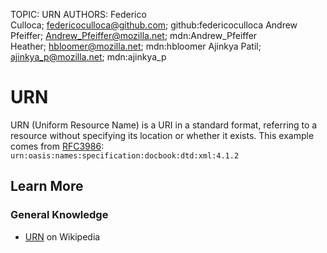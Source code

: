 TOPIC: URN
AUTHORS: Federico Culloca; federicoculloca@github.com; github:federicoculloca
         Andrew Pfeiffer; Andrew_Pfeiffer@mozilla.net; mdn:Andrew_Pfeiffer
         Heather; hbloomer@mozilla.net; mdn:hbloomer
         Ajinkya Patil; ajinkya_p@mozilla.net; mdn:ajinkya_p

# URN

URN (Uniform Resource Name) is a URI in a standard format, referring to a resource without specifying
its location or whether it exists. This example comes from [RFC3986](http://www.ietf.org/rfc/rfc3986.txt):
`urn:oasis:names:specification:docbook:dtd:xml:4.1.2`

## Learn More

### General Knowledge

- [URN](https://en.wikipedia.org/wiki/URN) on Wikipedia

